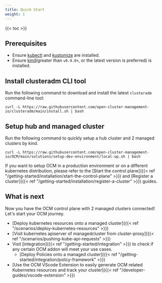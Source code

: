 ```yaml
---
title: Quick Start
weight: 1
---
```


<!-- spellchecker-disable -->

{{< toc >}}

## Prerequisites

- Ensure [kubectl](https://kubernetes.io/docs/tasks/tools/install-kubectl) and [kustomize](https://kubectl.docs.kubernetes.io/installation/kustomize/) are installed.
- Ensure [kind](https://kind.sigs.k8s.io/)(greater than `v0.9.0+`, or the latest version is preferred) is installed.

## Install clusteradm CLI tool

Run the following command to download and install the latest `clusteradm` command-line tool:

```shell
curl -L https://raw.githubusercontent.com/open-cluster-management-io/clusteradm/main/install.sh | bash
```

## Setup hub and managed cluster

Run the following command to quickly setup a hub cluster and 2 managed clusters by kind.

```shell
curl -L https://raw.githubusercontent.com/open-cluster-management-io/OCM/main/solutions/setup-dev-environment/local-up.sh | bash
```

If you want to setup OCM in a production environment or on a different kubernetes distribution, please refer to the [Start the control plane]({{< ref "/getting-started/installation/start-the-control-plane" >}}) and [Register a cluster]({{< ref "/getting-started/installation/register-a-cluster" >}}) guides.

## What is next

Now you have the OCM control plane with 2 managed clusters connected! Let's start your OCM journey.

- [Deploy kubernetes resources onto a managed cluster]({{< ref "/scenarios/deploy-kubernetes-resources" >}})
- [Visit kubernetes apiserver of managedcluster from cluster-proxy]({{< ref "/scenarios/pushing-kube-api-requests" >}})
- Visit [integration]({{< ref "/getting-started/integration" >}}) to check if any certain OCM addon will meet your use cases.
  - [Deploy Policies onto a managed cluster]({{< ref "/getting-started/integration/policy-framework" >}})
- [Use the OCM VScode Extension to easily generate OCM related Kubernetes resources and track your cluster]({{< ref "/developer-guides/vscode-extension" >}})
